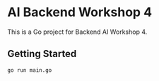 # AI Backend Workshop 4

This is a Go project for Backend AI Workshop 4.

## Getting Started

```bash
go run main.go
```
